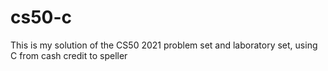# cs50-c
This is my solution of the CS50 2021 problem set and laboratory set, using C from cash credit to speller 
